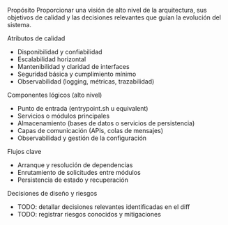Propósito
Proporcionar una visión de alto nivel de la arquitectura, sus objetivos de calidad y las decisiones relevantes que guían la evolución del sistema.

Atributos de calidad
- Disponibilidad y confiabilidad
- Escalabilidad horizontal
- Mantenibilidad y claridad de interfaces
- Seguridad básica y cumplimiento mínimo
- Observabilidad (logging, métricas, trazabilidad)

Componentes lógicos (alto nivel)
- Punto de entrada (entrypoint.sh u equivalent)
- Servicios o módulos principales
- Almacenamiento (bases de datos o servicios de persistencia)
- Capas de comunicación (APIs, colas de mensajes)
- Observabilidad y gestión de la configuración

Flujos clave
- Arranque y resolución de dependencias
- Enrutamiento de solicitudes entre módulos
- Persistencia de estado y recuperación

Decisiones de diseño y riesgos
- TODO: detallar decisiones relevantes identificadas en el diff
- TODO: registrar riesgos conocidos y mitigaciones

